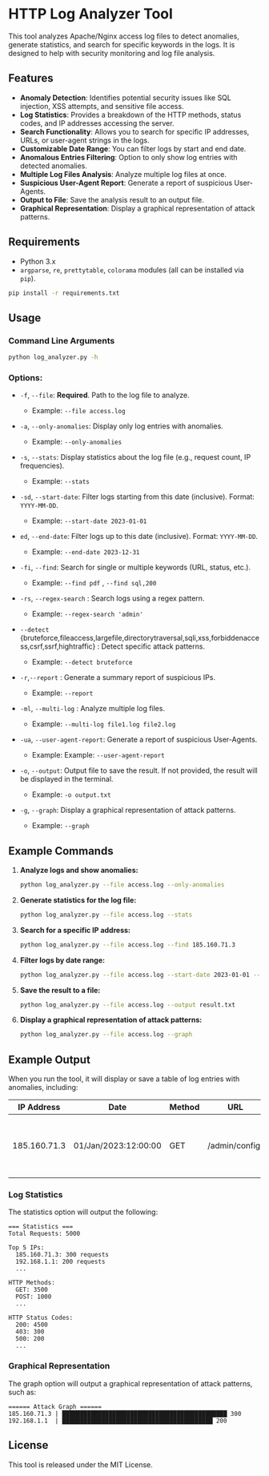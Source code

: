 # HTTP Log Analyzer Tool

This tool analyzes Apache/Nginx access log files to detect anomalies, generate statistics, and search for specific keywords in the logs. It is designed to help with security monitoring and log file analysis.

## Features

- **Anomaly Detection**: Identifies potential security issues like SQL injection, XSS attempts, and sensitive file access.
- **Log Statistics**: Provides a breakdown of the HTTP methods, status codes, and IP addresses accessing the server.
- **Search Functionality**: Allows you to search for specific IP addresses, URLs, or user-agent strings in the logs.
- **Customizable Date Range**: You can filter logs by start and end date.
- **Anomalous Entries Filtering**: Option to only show log entries with detected anomalies.
- **Multiple Log Files Analysis**: Analyze multiple log files at once.
- **Suspicious User-Agent Report**: Generate a report of suspicious User-Agents.
- **Output to File**: Save the analysis result to an output file.
- **Graphical Representation**: Display a graphical representation of attack patterns.

## Requirements

- Python 3.x
- `argparse`, `re`, `prettytable`, `colorama` modules (all can be installed via `pip`).

```bash
pip install -r requirements.txt
```

## Usage

### Command Line Arguments

```bash
python log_analyzer.py -h
```

### Options:

- `-f`, `--file`: **Required**. Path to the log file to analyze.

  - Example: `--file access.log`

- `-a`, `--only-anomalies`: Display only log entries with anomalies.

  - Example: `--only-anomalies`

- `-s`, `--stats`: Display statistics about the log file (e.g., request count, IP frequencies).

  - Example: `--stats`

- `-sd`, `--start-date`: Filter logs starting from this date (inclusive). Format: `YYYY-MM-DD`.

  - Example: `--start-date 2023-01-01`

- `ed`, `--end-date`: Filter logs up to this date (inclusive). Format: `YYYY-MM-DD`.

  - Example: `--end-date 2023-12-31`

- `-fi`, `--find`: Search for single or multiple keywords (URL, status, etc.).

  - Example: `--find pdf` , `--find sql,200`

- `-rs`, `--regex-search` : Search logs using a regex pattern.

  - Example: `--regex-search 'admin'`

- `--detect` {bruteforce,fileaccess,largefile,directorytraversal,sqli,xss,forbiddenaccess,csrf,ssrf,hightraffic} : Detect specific attack patterns.

  - Example: `--detect bruteforce`

- `-r`,`--report` : Generate a summary report of suspicious IPs.

  - Example: `--report`

- `-ml`, `--multi-log` : Analyze multiple log files.

  - Example: `--multi-log file1.log file2.log`

- `-ua`, `--user-agent-report`: Generate a report of suspicious User-Agents.
  - Example: Example: `--user-agent-report`

- `-o`, `--output`: Output file to save the result. If not provided, the result will be displayed in the terminal.
  - Example: `-o output.txt`

- `-g`, `--graph`: Display a graphical representation of attack patterns.
  - Example: `--graph`

## Example Commands

1. **Analyze logs and show anomalies:**

   ```bash
   python log_analyzer.py --file access.log --only-anomalies
   ```

2. **Generate statistics for the log file:**

   ```bash
   python log_analyzer.py --file access.log --stats
   ```

3. **Search for a specific IP address:**

   ```bash
   python log_analyzer.py --file access.log --find 185.160.71.3
   ```

4. **Filter logs by date range:**

   ```bash
   python log_analyzer.py --file access.log --start-date 2023-01-01 --end-date 2023-12-31
   ```

5. **Save the result to a file:**

   ```bash
   python log_analyzer.py --file access.log --output result.txt
   ```

6. **Display a graphical representation of attack patterns:**

   ```bash
   python log_analyzer.py --file access.log --graph
   ```

## Example Output

When you run the tool, it will display or save a table of log entries with anomalies, including:

| IP Address   | Date                 | Method | URL            | Status | Size | Anomalies                                                  | Rating |
| ------------ | -------------------- | ------ | -------------- | ------ | ---- | ---------------------------------------------------------- | ------ |
| 185.160.71.3 | 01/Jan/2023:12:00:00 | GET    | /admin/config/ | 403    | 1500 | Directory traversal attempt, Sensitive file access attempt | 7      |

### Log Statistics

The statistics option will output the following:

```
=== Statistics ===
Total Requests: 5000

Top 5 IPs:
  185.160.71.3: 300 requests
  192.168.1.1: 200 requests
  ...

HTTP Methods:
  GET: 3500
  POST: 1000
  ...

HTTP Status Codes:
  200: 4500
  403: 300
  500: 200
  ...
```

### Graphical Representation

The graph option will output a graphical representation of attack patterns, such as:

```
====== Attack Graph ======
185.160.71.3 | ██████████████████████████████████████████████ 300
192.168.1.1  | ██████████████████████████████████████████ 200
```

## License

This tool is released under the MIT License.
